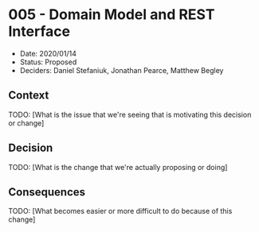 # 005 - Domain Model and REST Interface

- Date: 2020/01/14
- Status: Proposed
- Deciders: Daniel Stefaniuk, Jonathan Pearce, Matthew Begley

## Context

TODO: [What is the issue that we're seeing that is motivating this decision or change]

## Decision

TODO: [What is the change that we're actually proposing or doing]

## Consequences

TODO: [What becomes easier or more difficult to do because of this change]
